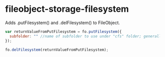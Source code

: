 fileobject-storage-filesystem
=========================

Adds .putFilesystem() and .delFilesystem() to FileObject.

```js
var returnValueFromPutFilesystem = fo.putFilesystem({
  subfolder: "" //name of subfolder to use under "cfs" folder; generally might want to pass in the name of the corresponding UploadsCollection
});

fo.delFilesystem(returnValueFromPutFilesystem);
```
